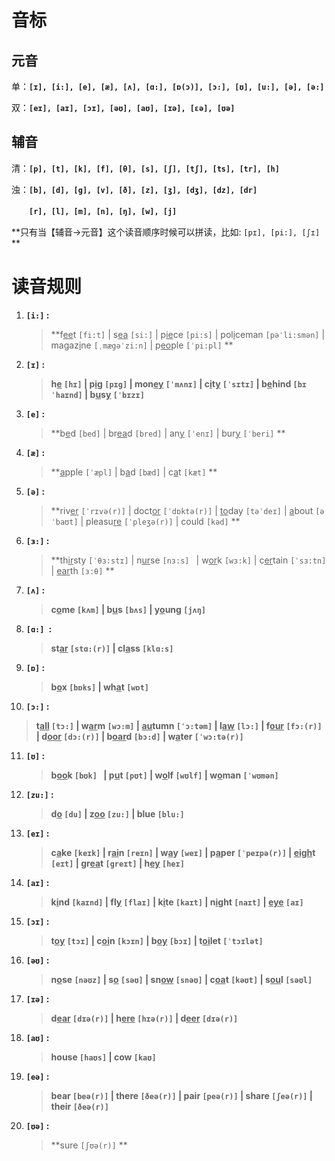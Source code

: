 # 音标



## 元音

单：**`[ɪ], [i:], [e], [æ], [ʌ], [ɑ:], [ɒ(ɔ)], [ɔ:], [ʊ], [u:], [ə], [ə:]`**

双：**`[eɪ], [aɪ], [ɔɪ], [əʊ], [aʊ], [ɪə], [εə], [ʊə]`**



## 辅音

清：**`[p], [t], [k], [f], [θ], [s], [ʃ], [tʃ], [ts], [tr], [h]`**

浊：**`[b], [d], [g], [v], [ð], [z], [ʒ], [dʒ], [dz], [dr]`**

　　**`[r], [l], [m], [n], [ŋ], [w], [j]`**



**只有当【辅音->元音】这个读音顺序时候可以拼读，比如: `[pɪ], [pi:], [ʃɪ]` **



# 读音规则

1. **`[i:]` :**

   > **f<u>ee</u>t `[fi:t]` |  s<u>ea</u> `[si:]` |  p<u>ie</u>ce `[pi:s]` |  pol<u>i</u>ceman `[pəˈli:smən]` |  magaz<u>i</u>ne `[ˌmægəˈzi:n]` |  p<u>eo</u>ple `[ˈpi:pl]` **

2. **`[ɪ]` :**

   > **h<u>e</u> `[hɪ]` |  p<u>i</u>g `[pɪg]` | mon<u>ey</u> `[ˈmʌnɪ]` |  c<u>i</u>t<u>y</u> `[ˈsɪtɪ]` |  b<u>e</u>hind `[bɪˈhaɪnd]` |  b<u>u</u>s<u>y</u> `[ˈbɪzɪ] `**

3. **`[e]` :**

   > **b<u>e</u>d `[bed]` |  br<u>ea</u>d `[bred]` |  an<u>y</u> `[ˈenɪ]` |  bur<u>y</u> `[ˈberi]` **

4. **`[æ]` :**

   > **<u>a</u>pple `[ˈæpl]` |  b<u>a</u>d `[bæd]` |  c<u>a</u>t `[kæt]` **

5. **`[ə]` :**

   > **riv<u>er</u> `[ˈrɪvə(r)]` |  doct<u>or</u> `[ˈdɒktə(r)]` |  <u>to</u>day `[təˈdeɪ]` |  <u>a</u>bout `[əˈbaʊt]` |  pleasu<u>re</u> `[ˈpleʒə(r)]` |  could `[kəd]` **

6. **`[ɜ:]` :**

   > **th<u>ir</u>sty `[ˈθɜ:stɪ]` |   n<u>ur</u>se `[nɜ:s] ` |   w<u>or</u>k `[wɜ:k]` |  c<u>er</u>tain `[ˈsɜ:tn]` |  <u>ear</u>th `[ɜ:θ]` **

7. **`[ʌ]` :**

   > **c<u>o</u>me `[kʌm]` |  b<u>u</u>s `[bʌs]` |  y<u>o</u>ung `[jʌŋ]`**

8. **`[ɑ:] `:**

   > **st<u>ar</u> `[stɑ:(r)]` |  cl<u>a</u>ss `[klɑ:s]`**

9. **`[ɒ]` :**

   > **b<u>o</u>x `[bɒks]` |  wh<u>a</u>t `[wɒt]`**

10. **`[ɔ:]` :**

  > **t<u>all</u> `[tɔ:]` |  w<u>ar</u>m `[wɔ:m]` |  <u>au</u>tumn `[ˈɔ:təm]` |  l<u>aw</u> `[lɔ:]` |  f<u>our</u> `[fɔ:(r)]` |  d<u>oor</u> `[dɔ:(r)]` |  b<u>oar</u>d `[bɔ:d]` |  w<u>a</u>ter `[ˈwɔ:tə(r)]`**

11. **`[ʊ]` :**

    > **b<u>oo</u>k `[bʊk] ` |  p<u>u</u>t `[pʊt]` |  w<u>o</u>lf `[wʊlf]` |  w<u>o</u>man `[ˈwʊmən]`**

12. **`[zu:]` :**

    > **d<u>o</u> `[du]`  |  z<u>oo</u> `[zu:]` |  blue `[blu:]`**

13. **`[eɪ]` :**

    > **c<u>a</u>ke `[keɪk]` |  r<u>ai</u>n `[reɪn]` |  w<u>a</u>y `[weɪ]` |  p<u>a</u>per `[ˈpeɪpə(r)]` |  <u>eigh</u>t `[eɪt]` |  gr<u>ea</u>t `[greɪt]` |  h<u>ey</u> `[heɪ]`**

14. **`[aɪ]` :**

    > **k<u>i</u>nd `[kaɪnd]` |  fl<u>y</u> `[flaɪ]` |  k<u>i</u>te `[kaɪt]` |  n<u>i</u>ght `[naɪt]` |  <u>eye</u> `[aɪ]`**

15. **`[ɔɪ]` :**

    > **t<u>oy</u> `[tɔɪ]` |  c<u>oi</u>n `[kɔɪn]` |  b<u>oy</u> `[bɔɪ]` |  t<u>oi</u>let `[ˈtɔɪlət]`**

16. **`[əʊ]` :**

    > **n<u>o</u>se `[nəʊz]` |  s<u>o</u> `[səʊ]` |  sn<u>ow</u> `[snəʊ]` |  c<u>oa</u>t `[kəʊt]` |  s<u>ou</u>l `[səʊl]`**

17. **`[ɪə]` :**

    > **d<u>ear</u> `[dɪə(r)]` |  h<u>ere</u> `[hɪə(r)]` |  d<u>eer</u> `[dɪə(r)]`**

18. **`[aʊ]` :**

    > **house `[haʊs]` |  cow `[kaʊ]`**

19. **`[eə]` :**

    > **bear `[beə(r)]` |  there `[ðeə(r)]` |  pair `[peə(r)]` |  share `[ʃeə(r)]` |  their `[ðeə(r)]`**

20. **`[ʊə]` :**

    > **sure `[ʃʊə(r)]` **


